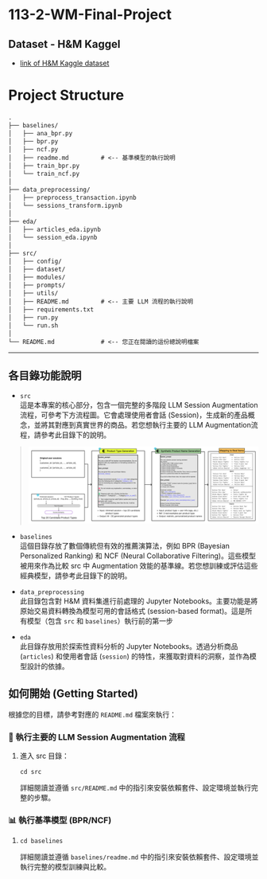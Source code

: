 # 113-2-WM-Final-Project

## Dataset - H&M Kaggel
- [link of H&M Kaggle dataset](https://www.kaggle.com/competitions/h-and-m-personalized-fashion-recommendations/data)


# Project Structure
```
.
├── baselines/
│   ├── ana_bpr.py
│   ├── bpr.py
│   ├── ncf.py
│   ├── readme.md         # <-- 基準模型的執行說明
│   ├── train_bpr.py
│   └── train_ncf.py
│
├── data_preprocessing/
│   ├── preprocess_transaction.ipynb
│   └── sessions_transform.ipynb
│
├── eda/
│   ├── articles_eda.ipynb
│   └── session_eda.ipynb
│
├── src/
│   ├── config/
│   ├── dataset/
│   ├── modules/
│   ├── prompts/
│   ├── utils/
│   ├── README.md         # <-- 主要 LLM 流程的執行說明
│   ├── requirements.txt
│   ├── run.py
│   └── run.sh
│
└── README.md             # <-- 您正在閱讀的這份總說明檔案
```
---
## 各目錄功能說明
- `src`  
這是本專案的核心部分，包含一個完整的多階段 LLM Session Augmentation 流程，可參考下方流程圖。它會處理使用者會話 (Session)，生成新的產品概念，並將其對應到真實世界的商品。若您想執行主要的 LLM Augmentation流程，請參考此目錄下的說明。
> ![](./eda/outputs/A4%20-%201.jpg) 

- `baselines`  
這個目錄存放了數個傳統但有效的推薦演算法，例如 BPR (Bayesian Personalized Ranking) 和 NCF (Neural Collaborative Filtering)。這些模型被用來作為比較 src 中 Augmentation 效能的基準線。若您想訓練或評估這些經典模型，請參考此目錄下的說明。

- `data_preprocessing`  
此目錄包含對 H&M 資料集進行前處理的 Jupyter Notebooks。主要功能是將原始交易資料轉換為模型可用的會話格式 (session-based format)。這是所有模型（包含 `src` 和 `baselines`）執行前的第一步

- `eda`  
此目錄存放用於探索性資料分析的 Jupyter Notebooks。透過分析商品 (`articles`) 和使用者會話 (`session`) 的特性，來獲取對資料的洞察，並作為模型設計的依據。

## 如何開始 (Getting Started)
根據您的目標，請參考對應的 `README.md` 檔案來執行：

### 🚀 執行主要的 LLM Session Augmentation 流程
1. 進入 src 目錄：
    ```
    cd src
    ```
    詳細閱讀並遵循 `src/README.md` 中的指引來安裝依賴套件、設定環境並執行完整的步驟。

### 📊 執行基準模型 (BPR/NCF)
1. 
    ```
    cd baselines
    ```
    詳細閱讀並遵循 `baselines/readme.md` 中的指引來安裝依賴套件、設定環境並執行完整的模型訓練與比較。